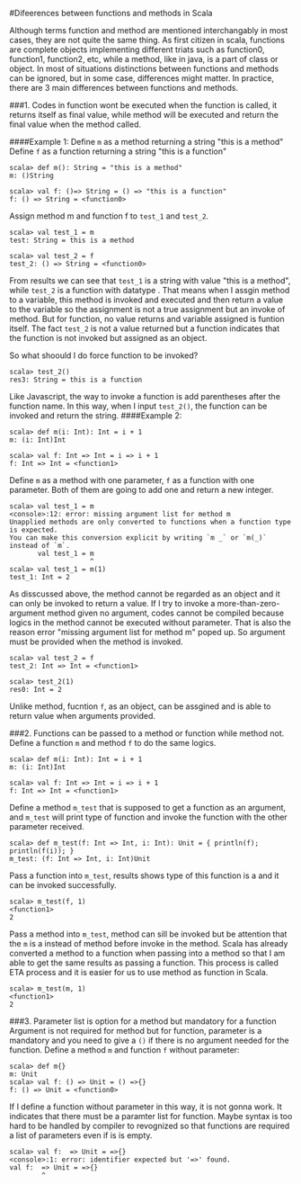 #Difeerences between functions and methods in Scala

Although terms function and method are mentioned interchangably in most cases, they are not quite the same thing. As first citizen in scala, functions are complete objects implementing different triats such as function0, function1, function2, etc, while a method, like in java, is a part of class or object. In most of situations distinctions between functions and methods can be ignored, but in some case, differences might matter. In practice, there are 3 main differences between functions and methods.

###1. Codes in function wont be executed when the function is called, it returns itself as final value, while method will be executed and return the final value when the method called.

####Example 1: 
Define `m` as a method returning a string "this is a method"  
Define `f` as a function returning a string "this is a function"
```
scala> def m(): String = "this is a method"
m: ()String

scala> val f: ()=> String = () => "this is a function"
f: () => String = <function0>
```
Assign method m and function f to `test_1` and `test_2`.
```
scala> val test_1 = m
test: String = this is a method

scala> val test_2 = f
test_2: () => String = <function0>
```
From results we can see that `test_1` is a string with value "this is a method", while `test_2` is a function with datatype <function0>. That means when I assgin method to a variable, this method is invoked and executed and then return a value to the variable so the assignment is not a true assignment but an invoke of method. But for function, no value returns and variable assigned is funtion itself. The fact `test_2` is not a value returned but a function indicates that the function is not invoked but assigned as an object.  

So what shoould I do force function to be invoked?
```
scala> test_2()
res3: String = this is a function
```
Like Javascript, the way to invoke a function is add parentheses after the function name. In this way, when I input `test_2()`, the function can be invoked and return the string.
####Example 2:
```
scala> def m(i: Int): Int = i + 1
m: (i: Int)Int

scala> val f: Int => Int = i => i + 1
f: Int => Int = <function1>
```
Define `m` as a method with one parameter, `f` as a function with one parameter. Both of them are going to add one and return a new integer.
```
scala> val test_1 = m
<console>:12: error: missing argument list for method m
Unapplied methods are only converted to functions when a function type is expected.
You can make this conversion explicit by writing `m _` or `m(_)` instead of `m`.
       val test_1 = m
                    ^
scala> val test_1 = m(1)
test_1: Int = 2
```
As disscussed above, the method cannot be regarded as an object and it can only be invoked to return a value. If I try to invoke a more-than-zero-argument method given no argument, codes cannot be compiled because logics in the method cannot be executed without parameter. That is also the reason error "missing argument list for method m" poped up. So argument must be provided when the method is invoked.
```
scala> val test_2 = f
test_2: Int => Int = <function1>

scala> test_2(1)
res0: Int = 2
```
Unlike method, fucntion `f`, as an object, can be assgined and is able to return value when arguments provided.

###2. Functions can be passed to a method or function while method not.
Define a function `m` and method `f` to do the same logics.
```
scala> def m(i: Int): Int = i + 1
m: (i: Int)Int

scala> val f: Int => Int = i => i + 1
f: Int => Int = <function1>
```

Define a method `m_test` that is supposed to get a function as an argument, and `m_test` will print type of function and invoke the function with the other parameter received.
```
scala> def m_test(f: Int => Int, i: Int): Unit = { println(f); println(f(i)); }
m_test: (f: Int => Int, i: Int)Unit
```
Pass a function into `m_test`, results shows type of this function is a <function1> and it can be invoked successfully.
```
scala> m_test(f, 1)
<function1>
2
```
Pass a method into `m_test`, method can sill be invoked but be attention that the `m` is a <function1> instead of method before invoke in the method. Scala has already converted a method to a function when passing into a method so that I am able to get the same results as passing a function. This process is called ETA process and it is easier for us to use method as function in Scala.
```
scala> m_test(m, 1)
<function1>
2
```
###3. Parameter list is option for a method but mandatory for a function 
Argument is not required for method but for function, parameter is a mandatory and you need to give a `()` if there is no argument needed for the function.
Define a method `m` and function `f` without parameter:
```
scala> def m{}
m: Unit
scala> val f: () => Unit = () =>{}
f: () => Unit = <function0>
```
If I define a function without parameter in this way, it is not gonna work. It indicates that there must be a paramter list for function. Maybe syntax is too hard to be handled by compiler to revognized so that functions are required a list of parameters even if is is empty.
```
scala> val f:  => Unit = =>{}
<console>:1: error: identifier expected but '=>' found.
val f:  => Unit = =>{}
        ^
```
